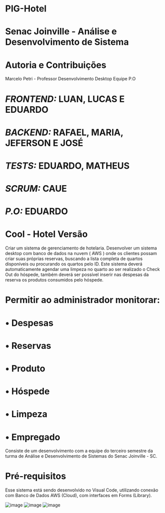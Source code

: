 # PIG-Hotel
# Senac Joinville - Análise e Desenvolvimento de Sistema
# Autoria e Contribuições
Marcelo Petri - Professor Desenvolvimento Desktop
Equipe
P.O

# *FRONTEND:* LUAN, LUCAS E EDUARDO
# *BACKEND:* RAFAEL, MARIA, JEFERSON E JOSÉ
# *TESTS:* EDUARDO, MATHEUS
# *SCRUM:* CAUE
# *P.O:* EDUARDO



# Cool - Hotel Versão

Criar um sistema de gerenciamento de hotelaria. Desenvolver um sistema 
desktop com banco de dados na nuvem ( AWS ) onde os clientes possam criar 
suas próprias reservas, buscando a lista completa de quartos disponíveis ou 
procurando os quartos pelo ID. Este sistema deverá automaticamente agendar 
uma limpeza no quarto ao ser realizado o Check Out do hóspede, também 
deverá ser possível inserir nas despesas da reserva os produtos consumidos 
pelo hóspede.

# Permitir ao administrador monitorar:
# • Despesas
# • Reservas
# • Produto
# • Hóspede
# • Limpeza
# • Empregado

Consiste de um desenvolvimento com a equipe do terceiro semestre da turma de 
Análise e Desenvolvimento de Sistemas do Senac Joinville - SC.

# Pré-requisitos
Esse sistema está sendo desenvolvido no Visual Code, utilizando conexão com Banco 
de Dados AWS (Cloud), com interfaces em Forms (Library).

![image](https://user-images.githubusercontent.com/88409973/175750049-cd4689b2-05af-4326-825c-c2c76bf18ca4.png)
![image](https://user-images.githubusercontent.com/88409973/175750088-97513d51-5a34-417e-be67-6e29c3df8b46.png)
![image](https://user-images.githubusercontent.com/88409973/175750103-0757a6d7-6a80-4973-9510-2da377feb0fb.png)


